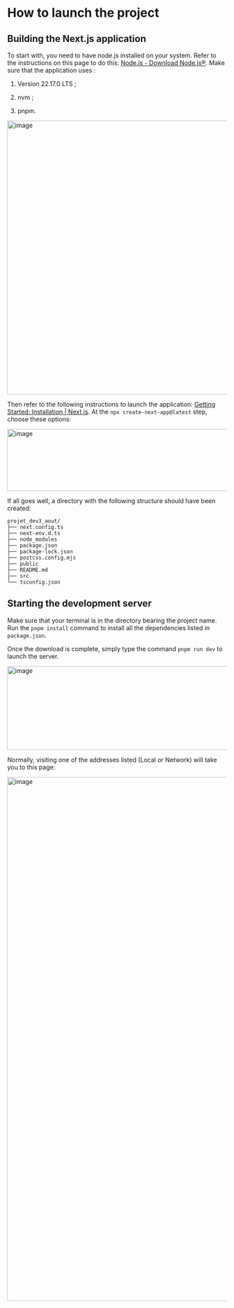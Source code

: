 # How to launch the project

## Building the Next.js application

To start with, you need to have node.js installed on your system. Refer to the instructions on this page to do this: [Node.js - Download Node.js®](https://nodejs.org/en/download). Make sure that the application uses :

1. Version 22.17.0 LTS ;

2. nvm ;

3. pnpm.

<img width="829" height="627" alt="image" src="https://github.com/user-attachments/assets/c88cbb70-f7fd-4743-b8d0-cbe346ce1173" />

Then refer to the following instructions to launch the application: [Getting Started: Installation | Next.js](https://nextjs.org/docs/app/getting-started/installation). At the `npx create-next-app@latest` step, choose these options:

<img width="624" height="142" alt="image" src="https://github.com/user-attachments/assets/207016e9-6948-4eec-875d-7ddad36621c6" />

If all goes well, a directory with the following structure should have been created:

```shell
projet_dev3_aout/  
├── next.config.ts  
├── next-env.d.ts  
├── node_modules  
├── package.json  
├── package-lock.json  
├── postcss.config.mjs  
├── public  
├── README.md  
├── src  
└── tsconfig.json
```

## Starting the development server

Make sure that your terminal is in the directory bearing the project name. Run the `pnpm install` command to install all the dependencies listed in `package.json`.

Once the download is complete, simply type the command `pnpm run dev` to launch the server.

<img width="626" height="192" alt="image" src="https://github.com/user-attachments/assets/372fef31-fb58-4c95-833f-dc72b605c369" />

Normally, visiting one of the addresses listed (Local or Network) will take you to this page:

<img width="1920" height="1200" alt="image" src="https://github.com/user-attachments/assets/058cdb02-53c0-42c9-9384-53acd4555e85" />
